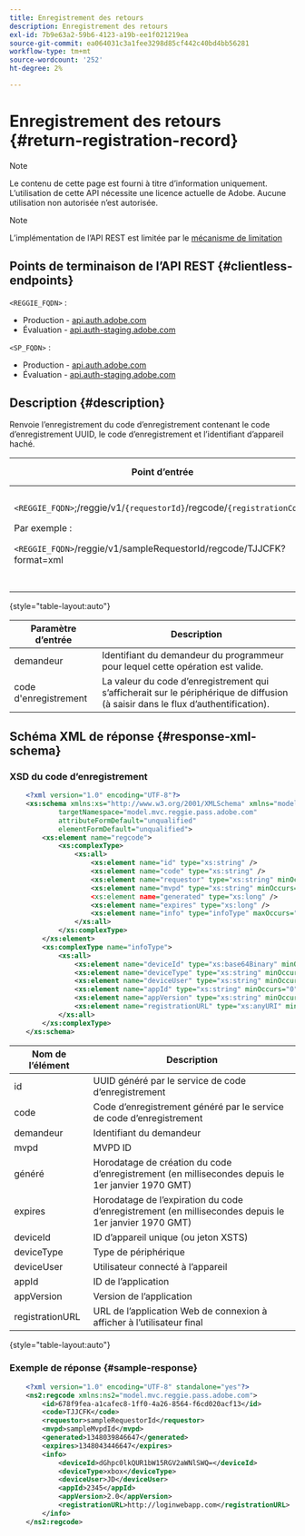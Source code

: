 ```yaml
---
title: Enregistrement des retours
description: Enregistrement des retours
exl-id: 7b9e63a2-59b6-4123-a19b-ee1f021219ea
source-git-commit: ea064031c3a1fee3298d85cf442c40bd4bb56281
workflow-type: tm+mt
source-wordcount: '252'
ht-degree: 2%

---
```


# Enregistrement des retours {#return-registration-record}

>[!NOTE]
>
>Le contenu de cette page est fourni à titre d’information uniquement. L’utilisation de cette API nécessite une licence actuelle de Adobe. Aucune utilisation non autorisée n’est autorisée.

>[!NOTE]
>
> L’implémentation de l’API REST est limitée par le [mécanisme de limitation](/help/authentication/throttling-mechanism.md)

## Points de terminaison de l’API REST {#clientless-endpoints}

`<REGGIE_FQDN>` :

* Production - [api.auth.adobe.com](http://api.auth.adobe.com/)
* Évaluation - [api.auth-staging.adobe.com](http://api.auth-staging.adobe.com/)

`<SP_FQDN>` :

* Production - [api.auth.adobe.com](http://api.auth.adobe.com/)
* Évaluation - [api.auth-staging.adobe.com](http://api.auth-staging.adobe.com/)




## Description {#description}

Renvoie l’enregistrement du code d’enregistrement contenant le code d’enregistrement UUID, le code d’enregistrement et l’identifiant d’appareil haché.






| Point d’entrée | Appelé </br> | Entrée   </br> Params | Méthode HTTP </br> | Réponse | Réponse HTTP </br> |
| --- | --- | --- | --- | --- | --- |
| `<REGGIE_FQDN>`;/reggie/v1/`{requestorId}`/regcode/`{registrationCode}`<p>Par exemple :<p>`<REGGIE_FQDN>`/reggie/v1/sampleRequestorId/regcode/TJJCFK?format=xml | Application de diffusion en continu</br></br>ou</br></br>Service de programmation | 1. demandeur </br>    (Composant Chemin)</br>2.  code d&#39;enregistrement </br>    (composant Chemin) | GET | XML ou JSON contenant un code d’enregistrement et des informations. Voir schéma et exemple ci-dessous. | 200 |

{style="table-layout:auto"}




| Paramètre d’entrée | Description |
| --- | --- |
| demandeur | Identifiant du demandeur du programmeur pour lequel cette opération est valide. |
| code d&#39;enregistrement | La valeur du code d’enregistrement qui s’afficherait sur le périphérique de diffusion (à saisir dans le flux d’authentification). |




## Schéma XML de réponse {#response-xml-schema}

### XSD du code d’enregistrement

```XML
    <?xml version="1.0" encoding="UTF-8"?>
    <xs:schema xmlns:xs="http://www.w3.org/2001/XMLSchema" xmlns="model.mvc.reggie.pass.adobe.com"
            targetNamespace="model.mvc.reggie.pass.adobe.com"
            attributeFormDefault="unqualified"
            elementFormDefault="unqualified">
        <xs:element name="regcode">
            <xs:complexType>
                <xs:all>
                    <xs:element name="id" type="xs:string" />
                    <xs:element name="code" type="xs:string" />
                    <xs:element name="requestor" type="xs:string" minOccurs="1" maxOccurs="1"/>
                    <xs:element name="mvpd" type="xs:string" minOccurs="1" maxOccurs="1"/
                    <xs:element name="generated" type="xs:long" />
                    <xs:element name="expires" type="xs:long" />
                    <xs:element name="info" type="infoType" maxOccurs="1"/>
                </xs:all>
            </xs:complexType>
        </xs:element>
        <xs:complexType name="infoType">
            <xs:all>
                <xs:element name="deviceId" type="xs:base64Binary" minOccurs="1" maxOccurs="1"/>
                <xs:element name="deviceType" type="xs:string" minOccurs="0" maxOccurs="1"/>
                <xs:element name="deviceUser" type="xs:string" minOccurs="0" maxOccurs="1"/>
                <xs:element name="appId" type="xs:string" minOccurs="0" maxOccurs="1"/>
                <xs:element name="appVersion" type="xs:string" minOccurs="0" maxOccurs="1"/>
                <xs:element name="registrationURL" type="xs:anyURI" minOccurs="0" maxOccurs="1"/>
            </xs:all>
        </xs:complexType>
    </xs:schema>
```

| Nom de l’élément | Description |
| --- | --- |
| id | UUID généré par le service de code d’enregistrement |
| code | Code d’enregistrement généré par le service de code d’enregistrement |
| demandeur | Identifiant du demandeur |
| mvpd | MVPD ID |
| généré | Horodatage de création du code d’enregistrement (en millisecondes depuis le 1er janvier 1970 GMT) |
| expires | Horodatage de l’expiration du code d’enregistrement (en millisecondes depuis le 1er janvier 1970 GMT) |
| deviceId | ID d’appareil unique (ou jeton XSTS) |
| deviceType | Type de périphérique |
| deviceUser | Utilisateur connecté à l’appareil |
| appId | ID de l’application |
| appVersion | Version de l’application |
| registrationURL | URL de l’application Web de connexion à afficher à l’utilisateur final |

{style="table-layout:auto"}

### Exemple de réponse {#sample-response}

```XML
    <?xml version="1.0" encoding="UTF-8" standalone="yes"?>
    <ns2:regcode xmlns:ns2="model.mvc.reggie.pass.adobe.com">
        <id>678f9fea-a1cafec8-1ff0-4a26-8564-f6cd020acf13</id>
        <code>TJJCFK</code>
        <requestor>sampleRequestorId</requestor>
        <mvpd>sampleMvpdId</mvpd>
        <generated>1348039846647</generated>
        <expires>1348043446647</expires>
        <info>
            <deviceId>dGhpc0lkQUR1bW15RGV2aWNlSWQ=</deviceId>
            <deviceType>xbox</deviceType>
            <deviceUser>JD</deviceUser>
            <appId>2345</appId>
            <appVersion>2.0</appVersion>
            <registrationURL>http://loginwebapp.com</registrationURL>
        </info>
    </ns2:regcode>
```
